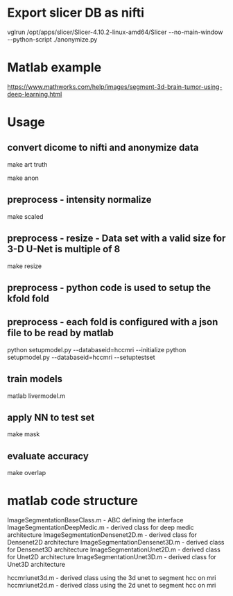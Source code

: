 
Export slicer DB as nifti 
==============
vglrun /opt/apps/slicer/Slicer-4.10.2-linux-amd64/Slicer --no-main-window --python-script ./anonymize.py


Matlab example 
==============

https://www.mathworks.com/help/images/segment-3d-brain-tumor-using-deep-learning.html


# Usage

## convert dicome to nifti and anonymize data

make art truth

make anon


## preprocess - intensity normalize  

make scaled

## preprocess - resize - Data set with a valid size for 3-D U-Net is multiple of 8

make resize

## preprocess - python code is used to setup the kfold fold  
## preprocess - each fold is configured with a json file to be read by matlab

python setupmodel.py --databaseid=hccmri --initialize
python setupmodel.py --databaseid=hccmri --setuptestset

## train models

matlab livermodel.m

## apply NN to test set

make mask

## evaluate accuracy

make overlap

# matlab code structure

ImageSegmentationBaseClass.m  - ABC defining the interface
ImageSegmentationDeepMedic.m  - derived class for deep medic architecture
ImageSegmentationDensenet2D.m - derived class for Densenet2D architecture
ImageSegmentationDensenet3D.m - derived class for Densenet3D architecture
ImageSegmentationUnet2D.m     - derived class for Unet2D     architecture
ImageSegmentationUnet3D.m     - derived class for Unet3D     architecture


hccmriunet3d.m - derived class using the 3d unet to segment hcc on mri
hccmriunet2d.m - derived class using the 2d unet to segment hcc on mri
